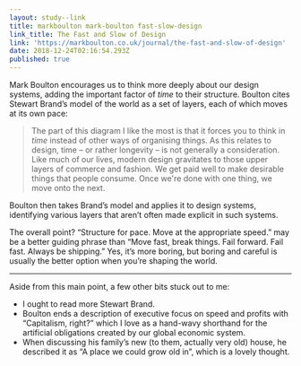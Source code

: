 ```yaml
---
layout: study--link
title: markboulton mark-boulton fast-slow-design
link_title: The Fast and Slow of Design
link: 'https://markboulton.co.uk/journal/the-fast-and-slow-of-design'
date: 2018-12-24T02:16:54.293Z
published: true
---
```

Mark Boulton encourages us to think more deeply about our design systems, adding the important factor of _time_ to their structure. Boulton cites Stewart Brand’s model of the world as a set of layers, each of which moves at its own pace:

> The part of this diagram I like the most is that it forces you to think in _time_ instead of other ways of organising things. As this relates to design, time – or rather longevity – is not generally a consideration. Like much of our lives, modern design gravitates to those upper layers of commerce and fashion. We get paid well to make desirable things that people consume. Once we're done with one thing, we move onto the next.

Boulton then takes Brand’s model and applies it to design systems, identifying various layers that aren’t often made explicit in such systems.

The overall point? “Structure for pace. Move at the appropriate speed.” may be a better guiding phrase than “Move fast, break things. Fail forward. Fail fast. Always be shipping.” Yes, it’s more boring, but boring and careful is usually the better option when you’re shaping the world.

***

Aside from this main point, a few other bits stuck out to me:

* I ought to read more Stewart Brand.
* Boulton ends a description of executive focus on speed and profits with “Capitalism, right?” which I love as a hand-wavy shorthand for the artificial obligations created by our global economic system.
* When discussing his family’s new (to them, actually very old) house, he described it as “A place we could grow old in”, which is a lovely thought.
